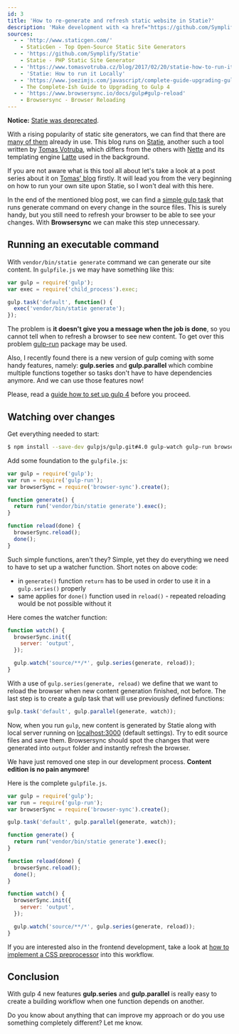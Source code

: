 ```yaml
---
id: 3
title: 'How to re-generate and refresh static website in Statie?'
description: 'Make development with <a href="https://github.com/Symplify/Statie">Statie</a> a bit more convenient with a little use of <a href="http://gulpjs.com/">gulp</a> and <a href="https://browsersync.io/">Browsersync</a>.'
sources:
  - - 'http://www.staticgen.com/'
    - StaticGen - Top Open-Source Static Site Generators
  - - 'https://github.com/Symplify/Statie'
    - Statie - PHP Static Site Generator
  - - 'https://www.tomasvotruba.cz/blog/2017/02/20/statie-how-to-run-it-locally/'
    - 'Statie: How to run it Locally'
  - - 'https://www.joezimjs.com/javascript/complete-guide-upgrading-gulp-4/'
    - The Complete-Ish Guide to Upgrading to Gulp 4
  - - 'https://www.browsersync.io/docs/gulp#gulp-reload'
    - Browsersync - Browser Reloading
---
```


<Tip>

**Notice:** [Statie was deprecated](https://www.tomasvotruba.com/blog/2020/03/16/statie-is-dead-long-live-symfony-static-dumper/).

</Tip>

With a rising popularity of static site generators, we can find that there are [many of them](http://www.staticgen.com/) already in use. This blog runs on [Statie](https://github.com/Symplify/Statie), another such a tool written by [Tomas Votruba](https://www.tomasvotruba.cz/), which differs from the others with [Nette](https://nette.org/) and its templating engine [Latte](https://latte.nette.org/) used in the background.

If you are not aware what is this tool all about let's take a look at a post series about it on [Tomas' blog](https://www.tomasvotruba.cz/blog/2017/02/20/statie-how-to-run-it-locally/) firstly. It will lead you from the very beginning on how to run your own site upon Statie, so I won't deal with this here.

In the end of the mentioned blog post, we can find a [simple gulp task](https://www.tomasvotruba.cz/blog/2017/02/20/statie-how-to-run-it-locally/#minitip-use-gulp-work-for-you) that runs generate command on every change in the source files. This is surely handy, but you still need to refresh your browser to be able to see your changes. With **Browsersync** we can make this step unnecessary.

## Running an executable command

With `vendor/bin/statie generate` command we can generate our site content. In `gulpfile.js` we may have something like this:

```javascript
var gulp = require('gulp');
var exec = require('child_process').exec;

gulp.task('default', function() {
  exec('vendor/bin/statie generate');
});
```

The problem is **it doesn't give you a message when the job is done**, so you cannot tell when to refresh a browser to see new content. To get over this problem [gulp-run](https://github.com/MrBoolean/gulp-run) package may be used.

Also, I recently found there is a new version of gulp coming with some handy features, namely: **gulp.series** and **gulp.parallel** which combine multiple functions together so tasks don't have to have dependencies anymore. And we can use those features now!

<Tip>

Please, read a [guide how to set up gulp 4](https://www.joezimjs.com/javascript/complete-guide-upgrading-gulp-4/) before you proceed.

</Tip>

## Watching over changes

Get everything needed to start:

```bash
$ npm install --save-dev gulpjs/gulp.git#4.0 gulp-watch gulp-run browser-sync
```

Add some foundation to the `gulpfile.js`:

```javascript
var gulp = require('gulp');
var run = require('gulp-run');
var browserSync = require('browser-sync').create();

function generate() {
  return run('vendor/bin/statie generate').exec();
}

function reload(done) {
  browserSync.reload();
  done();
}
```

Such simple functions, aren't they? Simple, yet they do everything we need to have to set up a watcher function. Short notes on above code:

- in `generate()` function `return` has to be used in order to use it in a `gulp.series()` properly
- same applies for `done()` function used in `reload()` - repeated reloading would be not possible without it

Here comes the watcher function:

```javascript
function watch() {
  browserSync.init({
    server: 'output',
  });

  gulp.watch('source/**/*', gulp.series(generate, reload));
}
```

With a use of `gulp.series(generate, reload)` we define that we want to reload the browser when new content generation finished, not before. The last step is to create a gulp task that will use previously defined functions:

```javascript
gulp.task('default', gulp.parallel(generate, watch));
```

Now, when you run `gulp`, new content is generated by Statie along with local server running on [localhost:3000](http://localhost:3000) (default settings). Try to edit source files and save them. Browsersync should spot the changes that were generated into `output` folder and instantly refresh the browser.

We have just removed one step in our development process. **Content edition is no pain anymore!**

Here is the complete `gulpfile.js`.

```javascript
var gulp = require('gulp');
var run = require('gulp-run');
var browserSync = require('browser-sync').create();

gulp.task('default', gulp.parallel(generate, watch));

function generate() {
  return run('vendor/bin/statie generate').exec();
}

function reload(done) {
  browserSync.reload();
  done();
}

function watch() {
  browserSync.init({
    server: 'output',
  });

  gulp.watch('source/**/*', gulp.series(generate, reload));
}
```

<Tip>

If you are interested also in the frontend development, take a look at [how to implement a CSS preprocessor](/statie-with-css-preprocessor) into this workflow.

</Tip>

## Conclusion

With gulp 4 new features **gulp.series** and **gulp.parallel** is really easy to create a building workflow when one function depends on another.

Do you know about anything that can improve my approach or do you use something completely different? Let me know.
